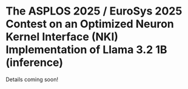 # The ASPLOS 2025 / EuroSys 2025 Contest on an Optimized Neuron Kernel Interface (NKI) Implementation of Llama 3.2 1B (inference)

Details coming soon!
